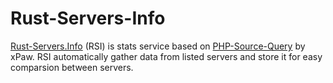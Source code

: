 # Rust-Servers-Info
[Rust-Servers.Info](https://rust-servers.info/) (RSI) is stats service based on [PHP-Source-Query](https://github.com/xPaw/PHP-Source-Query) by xPaw. RSI automatically gather data from listed servers and store it for easy comparsion between servers.
